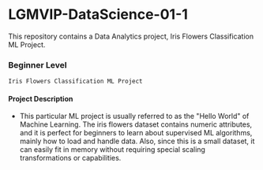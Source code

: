 # LGMVIP-DataScience-01-1
This repository contains a Data Analytics project, Iris Flowers Classification ML Project.

### Beginner Level 
`Iris Flowers Classification ML Project`

#### Project Description 
- This particular ML project is usually referred to as the "Hello World" of Machine Learning. The iris flowers dataset contains numeric attributes, and it is perfect for beginners to learn about supervised ML algorithms, mainly how to load and handle data. Also, since this is a small dataset, it can easily fit in memory without requiring special scaling transformations or capabilities.
